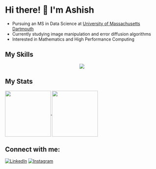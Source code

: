 # Hi there! 👋 I'm Ashish

- Pursuing an MS in Data Science at [University of Massachusetts Dartmouth](https://www.umassd.edu/programs/data-science-ms/)
- Currently studying image manipulation and error diffusion algorithms
- Interested in Mathematics and High Performance Computing

## My Skills

<p align="center">
  <a href="https://github.com/ashishmathew0297">
    <img src="https://skillicons.dev/icons?i=python,cpp,bash,js,html,css,angular,django,neovim,raspberrypi&perline=5" />
  </a>
</p>

## My Stats

<a href="https://github.com/ashishmathew0297">
  <img height=150 align="center" src="https://github-readme-stats.vercel.app/api?username=ashishmathew0297&hide_rank=true&hide=prs,issues,contribs&show_icons=true&theme=synthwave" />
</a>
<a href="https://github.com/ashishmathew0297">
  <img height=150 align="center" src="https://github-readme-stats.vercel.app/api/top-langs/?username=ashishmathew0297&layout=donut&theme=synthwave" />
</a>

## Connect with me:

[![LinkedIn](https://skillicons.dev/icons?i=linkedin)](https://www.linkedin.com/in/ashish-t-mathew/)
[![Instagram](https://skillicons.dev/icons?i=instagram)](https://www.instagram.com/amathew0297/)

<!--
**ashishmathew0297/ashishmathew0297** is a ✨ _special_ ✨ repository because its `README.md` (this file) appears on your GitHub profile.

Here are some ideas to get you started:

- 🔭 I’m currently working on ...
- 🌱 I’m currently learning ...
- 👯 I’m looking to collaborate on ...
- 🤔 I’m looking for help with ...
- 💬 Ask me about ...
- 📫 How to reach me: ...
- 😄 Pronouns: ...
- ⚡ Fun fact: ...
-->
